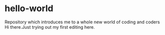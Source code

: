 # hello-world
Repository which introduces me to a whole new world of coding and coders
Hi there.Just trying out my first editing here.
